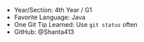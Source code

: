 - Year/Section: 4th Year / G1
- Favorite Language: Java
- One Git Tip Learned: Use `git status` often
- GitHub: @Shanta413